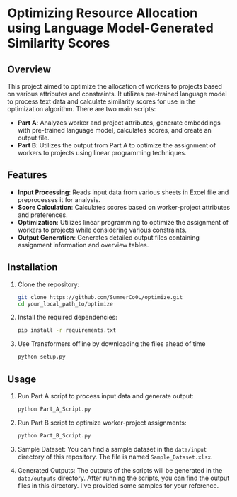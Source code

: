 # Optimizing Resource Allocation using Language Model-Generated Similarity Scores

## Overview

This project aimed to optimize the allocation of workers to projects based on various attributes and constraints.
It utilizes pre-trained language model to process text data and calculate similarity scores for use in the optimization algorithm.
There are two main scripts:

- **Part A**: Analyzes worker and project attributes, generate embeddings with pre-trained language model, calculates scores, and create an output file.
- **Part B**: Utilizes the output from Part A to optimize the assignment of workers to projects using linear programming techniques.

## Features

- **Input Processing**: Reads input data from various sheets in Excel file and preprocesses it for analysis.
- **Score Calculation**: Calculates scores based on worker-project attributes and preferences.
- **Optimization**: Utilizes linear programming to optimize the assignment of workers to projects while considering various constraints.
- **Output Generation**: Generates detailed output files containing assignment information and overview tables.

## Installation

1. Clone the repository:
   ```bash
   git clone https://github.com/SummerCo0L/optimize.git
   cd your_local_path_to/optimize

2. Install the required dependencies:
   ```bash
   pip install -r requirements.txt

3. Use Transformers offline by downloading the files ahead of time
   ```bash
   python setup.py

## Usage
1. Run Part A script to process input data and generate output:
   ```bash
   python Part_A_Script.py

3. Run Part B script to optimize worker-project assignments:
   ```bash
   python Part_B_Script.py

5. Sample Dataset:
   You can find a sample dataset in the `data/input` directory of this repository. The file is named `Sample_Dataset.xlsx`.

6. Generated Outputs:
   The outputs of the scripts will be generated in the `data/outputs` directory. After running the scripts, you can find the output files in this directory.
   I've provided some samples for your reference.




